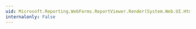 ```yaml
---
uid: Microsoft.Reporting.WebForms.ReportViewer.Render(System.Web.UI.HtmlTextWriter)
internalonly: False
---
```


